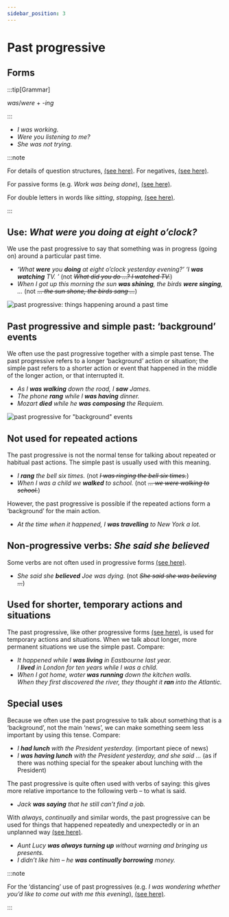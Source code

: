 ```yaml
---
sidebar_position: 3
---
```


# Past progressive

## Forms

:::tip[Grammar]

*was*/*were* + *\-ing*

:::

- *I was working.*
- *Were you listening to me?*
- *She was not trying.*

:::note

For details of question structures, [(see here)](./../basic-clause-types/questions-basic-rules). For negatives, [(see here)](./../basic-clause-types/negative-structures-basic-rules).

For passive forms (e.g. *Work was being done*), [(see here)](./../passives/passive-structures-and-verb-forms).

For double letters in words like *sitting*, *stopping*, [(see here)](./../../vocabulary/word-formation-and-spelling/doubling-final-consonants).

:::

## Use: *What were you doing at eight o’clock?*

We use the past progressive to say that something was in progress (going on) around a particular past time.

- *‘What **were** you **doing** at eight o’clock yesterday evening?’ ‘I **was watching** TV. ’* (not *~~What did you do …? I watched TV.~~*)
- *When I got up this morning the sun **was shining**, the birds **were singing**, …* (not *~~… the sun shone, the birds sang …~~*)

![past progressive: things happening around a past time](/img/peu_img/pp_happening.jpg)

## Past progressive and simple past: ‘background’ events

We often use the past progressive together with a simple past tense. The past progressive refers to a longer ‘background’ action or situation; the simple past refers to a shorter action or event that happened in the middle of the longer action, or that interrupted it.

- *As I **was walking** down the road, I **saw** James.*
- *The phone **rang** while I **was having** dinner.*
- *Mozart **died** while he **was composing** the Requiem.*

![past progressive for "background" events](/img/peu_img/pp_background.jpg)

## Not used for repeated actions

The past progressive is not the normal tense for talking about repeated or habitual past actions. The simple past is usually used with this meaning.

- *I **rang** the bell six times.* (not *~~I was ringing the bell six times.~~*)
- *When I was a child we **walked** to school.* (not *~~… we were walking to school.~~*)

However, the past progressive is possible if the repeated actions form a ‘background’ for the main action.

- *At the time when it happened, I **was travelling** to New York a lot.*

## Non-progressive verbs: *She said she believed*

Some verbs are not often used in progressive forms [(see here)](./../verbs/non-progressive-verbs).

- *She said she **believed** Joe was dying.* (not *~~She said she was believing …~~*)

## Used for shorter, temporary actions and situations

The past progressive, like other progressive forms [(see here)](./../verbs/progressive-structures), is used for temporary actions and situations. When we talk about longer, more permanent situations we use the simple past. Compare:

- *It happened while I **was living** in Eastbourne last year.*  
  *I **lived** in London for ten years while I was a child.*
- *When I got home, water **was running** down the kitchen walls.*  
  *When they first discovered the river, they thought it **ran** into the Atlantic.*

## Special uses

Because we often use the past progressive to talk about something that is a ‘background’, not the main ‘news’, we can make something seem less important by using this tense. Compare:

- *I **had lunch** with the President yesterday.* (important piece of news)
- *I **was having lunch** with the President yesterday, and she said …* (as if there was nothing special for the speaker about lunching with the President)

The past progressive is quite often used with verbs of saying: this gives more relative importance to the following verb – to what is said.

- *Jack **was saying** that he still can’t find a job.*

With *always*, *continually* and similar words, the past progressive can be used for things that happened repeatedly and unexpectedly or in an unplanned way [(see here)](./../verbs/progressive-with-always-etc).

- *Aunt Lucy **was always turning up** without warning and bringing us presents.*
- *I didn’t like him – he **was continually borrowing** money.*

:::note

For the ‘distancing’ use of past progressives (e.g. *I was wondering whether you’d like to come out with me this evening*), [(see here)](./../speech-and-spoken-exchanges/politeness-distancing-verb-forms).

:::
